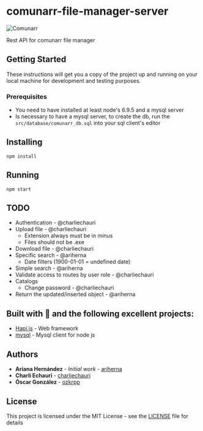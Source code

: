 # comunarr-file-manager-server

![Comunarr](https://static.wixstatic.com/media/338ed6_82a0ae1e055844fdb83495390e31c58c.jpg/v1/fill/w_320,h_192,al_c,q_80,usm_0.66_1.00_0.01/338ed6_82a0ae1e055844fdb83495390e31c58c.webp "Comunarr logo")

Rest API for comunarr file manager

## Getting Started

These instructions will get you a copy of the project up and running on your local machine for development and testing purposes.

### Prerequisites

* You need to have installed at least node's 6.9.5 and a mysql server
* Is necessary to have a mysql server, to create the db, run the ```src/database/comunarr_db.sql``` into your sql client's editor

## Installing
```
npm install
```

## Running
```
npm start 
```

## TODO
* Authentication - @charliechauri
* Upload file - @charliechauri
  * Extension always must be in minus
  * Files should not be .exe
* Download file - @charliechauri
* Specific search - @ariherna
  * Date filters (1900-01-01 = undefined date)
* Simple search - @ariherna
* Validate access to routes by user role - @charliechauri
* Catalogs
  * Change password - @charliechauri
* Return the updated/inserted object - @ariherna

## Built with 💚 and the following excellent projects:
* [Hapi.js](https://hapijs.com/) - Web framework
* [mysql](https://github.com/mysqljs/mysql) - Mysql client for node js

## Authors

* **Ariana Hernández** - *Initial work* - [ariherna](https://github.com/ariherna)
* **Charli Echauri** - [charliechauri](https://github.com/charliechauri)
* **Óscar González** - [ozkrpp](https://github.com/ozkrpp)

## License

This project is licensed under the MIT License - see the [LICENSE](LICENSE) file for details
